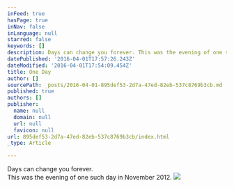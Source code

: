 ```yaml
---
inFeed: true
hasPage: true
inNav: false
inLanguage: null
starred: false
keywords: []
description: Days can change you forever. This was the evening of one such day in November 2012.
datePublished: '2016-04-01T17:57:26.243Z'
dateModified: '2016-04-01T17:54:09.454Z'
title: One Day
author: []
sourcePath: _posts/2016-04-01-895def53-2d7a-47ed-82eb-537c8769b3cb.md
published: true
authors: []
publisher:
  name: null
  domain: null
  url: null
  favicon: null
url: 895def53-2d7a-47ed-82eb-537c8769b3cb/index.html
_type: Article

---
```

Days can change you forever.   
This was the evening of one such day in November 2012\.
![](https://the-grid-user-content.s3-us-west-2.amazonaws.com/745b04cd-e2ae-49f3-be18-62b8abaaf2c6.jpg)